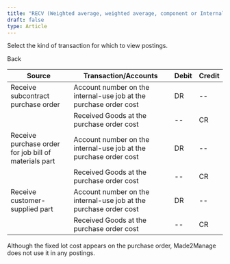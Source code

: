 ```yaml
---
title: "RECV (Weighted average, weighted average, component or Internal job for internal use)"
draft: false
type: Article
---
```


Select the kind of transaction for which to view postings. 

Back

| Source                                                | Transaction/Accounts                                              | Debit | Credit |
|-------------------------------------------------------|-------------------------------------------------------------------|-------|--------|
| Receive subcontract purchase order                  | Account number on the internal-use job at the purchase order cost | DR    | --     |
|                                                       | Received Goods at the purchase order cost                         | --    | CR     |
| Receive purchase order for job bill of materials part | Account number on the internal-use job at the purchase order cost | DR    | --     |
|                                                       | Received Goods at the purchase order cost                         | --    | CR     |
| Receive customer-supplied part                        | Account number on the internal-use job at the purchase order cost | DR    | --     |
|                                                       | Received Goods at the purchase order cost                         | --    | CR     |

 Although the fixed lot cost appears on the purchase order, Made2Manage does not use it in any postings.
